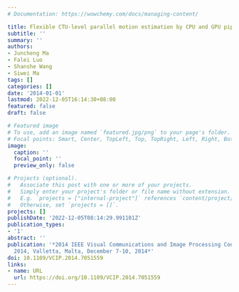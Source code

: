 ```yaml
---
# Documentation: https://wowchemy.com/docs/managing-content/

title: Flexible CTU-level parallel motion estimation by CPU and GPU pipeline for HEVC
subtitle: ''
summary: ''
authors:
- Juncheng Ma
- Falei Luo
- Shanshe Wang
- Siwei Ma
tags: []
categories: []
date: '2014-01-01'
lastmod: 2022-12-05T16:14:30+08:00
featured: false
draft: false

# Featured image
# To use, add an image named `featured.jpg/png` to your page's folder.
# Focal points: Smart, Center, TopLeft, Top, TopRight, Left, Right, BottomLeft, Bottom, BottomRight.
image:
  caption: ''
  focal_point: ''
  preview_only: false

# Projects (optional).
#   Associate this post with one or more of your projects.
#   Simply enter your project's folder or file name without extension.
#   E.g. `projects = ["internal-project"]` references `content/project/deep-learning/index.md`.
#   Otherwise, set `projects = []`.
projects: []
publishDate: '2022-12-05T08:14:29.991101Z'
publication_types:
- '1'
abstract: ''
publication: '*2014 IEEE Visual Communications and Image Processing Conference, VCIP
  2014, Valletta, Malta, December 7-10, 2014*'
doi: 10.1109/VCIP.2014.7051559
links:
- name: URL
  url: https://doi.org/10.1109/VCIP.2014.7051559
---
```

